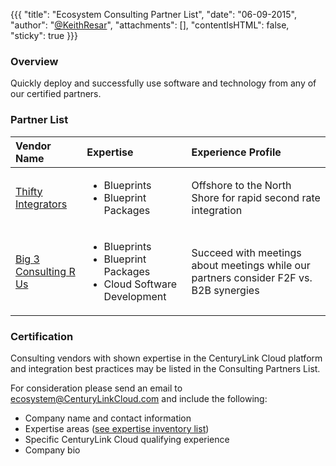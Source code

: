 {{{
  "title": "Ecosystem Consulting Partner List",
  "date": "06-09-2015",
  "author": "<a href='https://twitter.com/KeithResar'>@KeithResar</a>",
  "attachments": [],
  "contentIsHTML": false,
  "sticky": true
}}}


<!-- Available expertise centers:

Major categories:

 o Blueprint packaging
 o Cloud Development
 o Cloud Architecture

Detailed expertise areas:

 o Blueprint packaging, distribution, testing, marketing, ongoing support
 o Cloud software development
 o Cloud architecture

-->

### Overview

Quickly deploy and successfully use software and technology from any of our certified partners.


### Partner List

|Vendor Name  	|Expertise    | Experience Profile   	|
|:-	|:-	|:- |
| [Thifty Integrators](consulting-thrifty-integrators.md)   	| <ul><li>Blueprints</li><li>Blueprint Packages</li></ul>| Offshore to the North Shore for rapid second rate integration    |
| [Big 3 Consulting R Us](#)   	| <ul><li>Blueprints</li><li>Blueprint Packages</li><li>Cloud Software Development</ul>| Succeed with meetings about meetings while our partners consider F2F vs. B2B synergies    |


### Certification

Consulting vendors with shown expertise in the CenturyLink Cloud platform and integration best practices may be listed in the Consulting Partners List.

For consideration please send an email to ecosystem@CenturyLinkCloud.com and include the following:

* Company name and contact information
* Expertise areas ([see expertise inventory list](#))
* Specific CenturyLink Cloud qualifying experience
* Company bio
